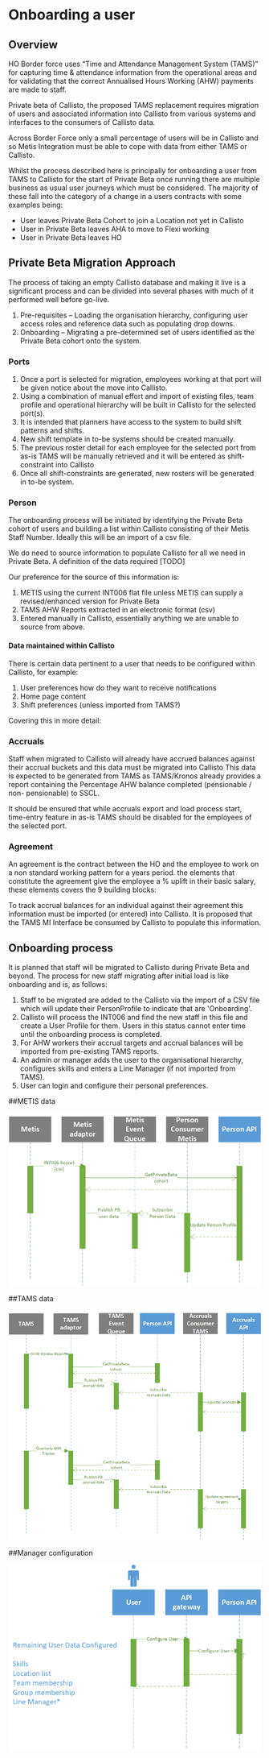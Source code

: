 # Onboarding a user

## Overview

HO Border force uses “Time and Attendance Management System (TAMS)” for capturing time & attendance information from the operational areas and for validating that the correct Annualised Hours Working (AHW) payments are made to staff.

Private beta of Callisto, the proposed TAMS replacement requires migration of users and associated information into Callisto from various systems and interfaces to the consumers of Callisto data. 

Across Border Force only a small percentage of users will be in Callisto and so Metis Integration must be able to cope with data from either TAMS or Callisto.

Whilst the process described here is principally for onboarding a user from TAMS to Callisto for the start of Private Beta once running there are multiple business as usual user journeys which must be considered. The majority of these fall into the category of a change in a users contracts with some examples being:

- User leaves Private Beta Cohort to join a Location not yet in Callisto
- User in Private Beta leaves AHA to move to Flexi working
- User in Private Beta leaves HO

## Private Beta Migration Approach

The process of taking an empty Callisto database and making it live is a significant process and can be divided into several phases with much of it performed well before go-live.

1.	Pre-requisites – Loading the organisation hierarchy, configuring user access roles and reference data such as populating drop downs.
2.	Onboarding – Migrating a pre-determined set of users identified as the Private Beta cohort onto the system. 

### Ports

1.	Once a port is selected for migration, employees working at that port will be given notice about the move into Callisto.
2.	Using a combination of manual effort and import of existing files, team profile and operational hierarchy will be built in Callisto for the selected port(s).  
3.	It is intended that planners have access to the system to build shift patterns and shifts.
4.	New shift template in to-be systems should be created manually.
5.	The previous roster detail for each employee for the selected port from as-is TAMS will be manually retrieved and it will be entered as shift-constraint into Callisto    
6.	Once all shift-constraints are generated, new rosters will be generated in to-be system.  

### Person

The onboarding process will be initiated by identifying the Private Beta cohort of users and building a list within Callisto consisting of their Metis Staff Number. Ideally this will be an import of a csv file.

We do need to source information to populate Callisto for all we need in Private Beta. A definition of the data required [TODO]

Our preference for the source of this information is:
1.	METIS using the current INT006 flat file unless METIS can supply a revised/enhanced version for Private Beta
2.	TAMS AHW Reports extracted in an electronic format (csv)
3.	Entered manually in Callisto, essentially anything we are unable to source from above.

#### Data maintained within Callisto
There is certain data pertinent to a user that needs to be configured within Callisto, for example:
1.	User preferences how do they want to receive notifications
2.	Home page content
3.	Shift preferences (unless imported from TAMS?)

Covering this in more detail:

### Accruals  

Staff when migrated to Callisto will already have accrued balances against their accrual buckets and this data must be migrated into Callisto This data is expected to be generated from TAMS as TAMS/Kronos already provides a report containing the Percentage AHW balance completed (pensionable / non- pensionable) to SSCL.

It should be ensured that while accruals export and load process start, time-entry feature in as-is TAMS should be disabled for the employees of the selected port. 
 
### Agreement 
An agreement is the contract between the HO and the employee to work on a non standard working pattern for a years period. the elements that constitute the agreement give the employee a % uplift in their basic salary, these elements covers the 9 building blocks: 

To track accrual balances for an individual against their agreement this information must be imported (or entered) into Callisto.
It is proposed that the TAMS MI Interface be consumed by Callisto to populate this information.

## Onboarding process

It is planned that staff will be migrated to Callisto during Private Beta and beyond. The process for new staff migrating after initial load is like onboarding and is, as follows:

1.	Staff to be migrated are added to the Callisto via the import of a CSV file which will update their PersonProfile to indicate that are 'Onboarding'.
2.	Callisto will process the INT006 and find the new staff in this file and create a User Profile for them. Users in this status cannot enter time until the onboarding process is completed.
3. For AHW workers their accrual targets and accrual balances will be imported from pre-existing TAMS reports.
4.	An admin or manager adds the user to the organisational hierarchy, configures skills and enters a Line Manager (if not imported from TAMS).
5.	User can login and configure their personal preferences.



##METIS data

![Ingest METIS Person Data](../images/ingestmetisint006persondata.png)
	
##TAMS data

![Ingest TAMS Accrual Targets & Balances](../images/ingesttamsaccrualreports.png)
	
##Manager configuration

![Manually Configure User](../images/manuallyconfigurepersonprofile.png)
